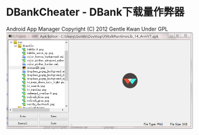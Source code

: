 # DBankCheater - DBank下载量作弊器
Android App Manager Copyright (C) 2012  Gentle Kwan  Under GPL
![](https://raw.githubusercontent.com/ghostgzt/AAM/master/s1.PNG)
